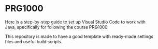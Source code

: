 # PRG1000
[Here](Step-by-step.md) is a step-by-step guide to set up Visual Studio Code to work with Java, specifically for following the course PRG1000.

This repository is made to have a good template with ready-made settings files and useful build scripts.